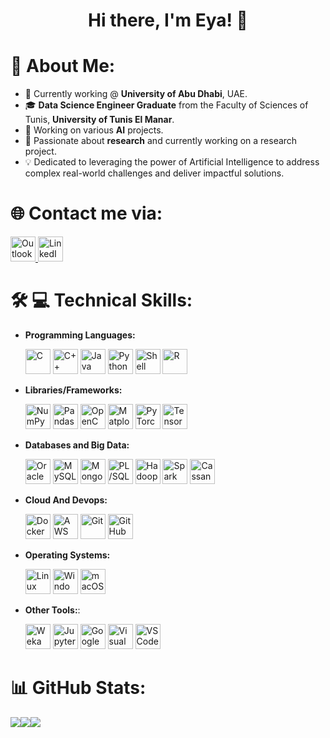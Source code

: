 <h1 align="center">Hi there, I'm Eya! 👋</h1>

# 👩 About Me:
- 💼 Currently working @ **University of Abu Dhabi**, UAE.
- 🎓 **Data Science Engineer Graduate** from the Faculty of Sciences of Tunis, **University of Tunis El Manar**.
- 🔬 Working on various **AI** projects.
- 🌱 Passionate about **research** and currently working on a research project.
- 💡 Dedicated to leveraging the power of Artificial Intelligence to address complex real-world challenges and deliver impactful solutions. 

# 🌐 Contact me via:
<a href="mailto:eya.besbes@etudiant-fst.utm.tn">
    <img src="https://cdn.jsdelivr.net/gh/devicons/devicon/icons/outlook/outlook-original.svg" width="40" height="40" alt="Outlook Email" />
</a>

<a href="https://www.linkedin.com/in/eya-besbes/">
    <img src="https://cdn.jsdelivr.net/gh/devicons/devicon/icons/linkedin/linkedin-original.svg" width="40" height="40" alt="LinkedIn" />
</a>

# 🛠️ 💻 Technical Skills:

- **Programming Languages:**
  <p>
    <!-- C -->
    <img src="https://cdn.jsdelivr.net/gh/devicons/devicon/icons/c/c-original.svg" width="40" height="40" alt="C" />

    <!-- C++ -->
    <img src="https://cdn.jsdelivr.net/gh/devicons/devicon/icons/cplusplus/cplusplus-original.svg" width="40" height="40" alt="C++" />

    <!-- Java -->
    <img src="https://cdn.jsdelivr.net/gh/devicons/devicon/icons/java/java-original.svg" width="40" height="40" alt="Java" />

    <!-- Python -->
    <img src="https://cdn.jsdelivr.net/gh/devicons/devicon/icons/python/python-original.svg" width="40" height="40" alt="Python" />
    
    <!-- Shell -->
    <img src="https://cdn.jsdelivr.net/gh/devicons/devicon/icons/bash/bash-original.svg" width="40" height="40" alt="Shell" />
    
    <!-- R -->
    <img src="https://cdn.jsdelivr.net/gh/devicons/devicon/icons/r/r-original.svg" width="40" height="40" alt="R" />
  </p>
  
- **Libraries/Frameworks:** 
  <p>
     <!-- NumPy -->
    <img src="https://cdn.jsdelivr.net/gh/devicons/devicon/icons/numpy/numpy-original.svg" width="40" height="40" alt="NumPy" />
  
    <!-- Pandas -->
    <img src="https://cdn.jsdelivr.net/gh/devicons/devicon/icons/pandas/pandas-original.svg" width="40" height="40" alt="Pandas" />
    
    <!-- OpenCV -->
    <img src="https://cdn.jsdelivr.net/gh/devicons/devicon/icons/opencv/opencv-original.svg" width="40" height="40" alt="OpenCV" />

    <!-- Matplotlib -->
    <img src="https://upload.wikimedia.org/wikipedia/commons/8/84/Matplotlib_icon.svg" width="40" height="40" alt="Matplotlib" />
    
    <!-- PyTorch -->
    <img src="https://cdn.jsdelivr.net/gh/devicons/devicon/icons/pytorch/pytorch-original.svg" width="40" height="40" alt="PyTorch" />
    
    <!-- TensorFlow -->
    <img src="https://cdn.jsdelivr.net/gh/devicons/devicon/icons/tensorflow/tensorflow-original.svg" width="40" height="40" alt="TensorFlow" />
    
    </p>

 - **Databases and Big Data:**  
    <p>
      <!-- Oracle -->
      <img src="https://cdn.jsdelivr.net/gh/devicons/devicon/icons/oracle/oracle-original.svg" width="40" height="40" alt="Oracle" />
  
      <!-- MySQL -->
      <img src="https://cdn.jsdelivr.net/gh/devicons/devicon/icons/mysql/mysql-original.svg" width="40" height="40" alt="MySQL" />
  
      <!-- MongoDB -->
      <img src="https://cdn.jsdelivr.net/gh/devicons/devicon/icons/mongodb/mongodb-original.svg" width="40" height="40" alt="MongoDB" />    
      <!-- PL/SQL (no official Devicon icon, using a database placeholder) -->
      <img src="https://www.oracle.com/a/ocom/img/pl-sql.svg" width="40" height="40" alt="PL/SQL" />
  
      <!-- Hadoop  -->
      <img src="https://hadoop.apache.org/elephant.png" width="40" height="40" alt="Hadoop" />
  
      <!-- Spark (not in Devicon, using external source) -->
      <img src="https://upload.wikimedia.org/wikipedia/commons/thumb/f/f3/Apache_Spark_logo.svg/langfr-120px-Apache_Spark_logo.svg.png" width="40" height="40" alt="Spark" />
  
      <!-- Cassandra (not in Devicon, using external source) -->
      <img src="https://upload.wikimedia.org/wikipedia/commons/thumb/5/5e/Cassandra_logo.svg/langfr-120px-Cassandra_logo.svg.png" width="40" height="40" alt="Cassandra" />
    </p>

- **Cloud And Devops:**
  <p>
    <!-- Docker -->
    <img src="https://cdn.jsdelivr.net/gh/devicons/devicon/icons/docker/docker-original.svg" width="40" height="40" alt="Docker" />

    <!-- AWS -->
    <img src="https://cdn.jsdelivr.net/gh/devicons/devicon/icons/amazonwebservices/amazonwebservices-original-wordmark.svg" width="40" height="40" alt="AWS" />

    <!-- Git -->
    <img src="https://cdn.jsdelivr.net/gh/devicons/devicon/icons/git/git-original.svg" width="40" height="40" alt="Git" />

    <!-- GitHub -->
    <img src="https://cdn.jsdelivr.net/gh/devicons/devicon/icons/github/github-original.svg" width="40" height="40" alt="GitHub" />
  </p>

- **Operating Systems:**
  <p>
    <!-- Linux -->
    <img src="https://cdn.jsdelivr.net/gh/devicons/devicon/icons/linux/linux-original.svg" width="40" height="40" alt="Linux" />
    
    <!-- Windows -->
    <img src="https://cdn.jsdelivr.net/gh/devicons/devicon/icons/windows8/windows8-original.svg" width="40" height="40" alt="Windows" />
    
    <!-- macOS -->
    <img src="https://cdn.jsdelivr.net/gh/devicons/devicon/icons/apple/apple-original.svg" width="40" height="40" alt="macOS" />
  </p>

- **Other Tools:**:
  <p>  
    <!-- Weka -->
    <img src="https://images.sftcdn.net/images/t_app-icon-s/p/19f01b02-2ac5-41c5-a8e9-7caa6de36b3b/3785906630/weka-weka.png" width="40" height="40" alt="Weka" />
    
    <!-- Jupyter -->
    <img src="https://cdn.jsdelivr.net/gh/devicons/devicon/icons/jupyter/jupyter-original.svg" width="40" height="40" alt="Jupyter" />
  
    <!-- Google Colab -->
    <img src="https://upload.wikimedia.org/wikipedia/commons/d/d0/Google_Colaboratory_SVG_Logo.svg" width="40" height="40" alt="Google Colab" />
  
    <!-- Visual Studio -->
    <img src="https://cdn.jsdelivr.net/gh/devicons/devicon/icons/visualstudio/visualstudio-original.svg" width="40" height="40" alt="Visual Studio" />
    
    <!-- VS Code -->
    <img src="https://cdn.jsdelivr.net/gh/devicons/devicon/icons/vscode/vscode-original.svg" width="40" height="40" alt="VS Code" />
  </p>

# 📊 GitHub Stats:
![](https://github-readme-streak-stats.herokuapp.com/?user=eyabesbes&hide_border=false)![](https://github-readme-stats.vercel.app/api?username=eyabesbes&hide_border=false&include_all_commits=true&count_private=true)![](https://github-readme-stats.vercel.app/api/top-langs/?username=eyabesbes&hide_border=false&include_all_commits=true&count_private=true&layout=compact)
